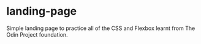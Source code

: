 # landing-page
Simple landing page to practice all of the CSS and Flexbox learnt from The Odin Project foundation.
